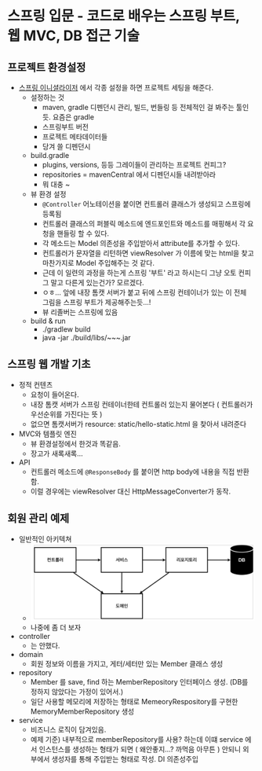 # 스프링 입문 - 코드로 배우는 스프링 부트, 웹 MVC, DB 접근 기술

## 프로젝트 환경설정

- [스프링 이니셜라이저](https://start.spring.io/) 에서 각종 설정을 하면 프로젝트 세팅을 해준다.
  - 설정하는 것
    - maven, gradle 디펜던시 관리, 빌드, 번들링 등 전체적인 걸 봐주는 툴인듯. 요즘은 gradle
    - 스프링부트 버전
    - 프로젝트 메타데이터들
    - 당겨 쓸 디펜던시
  - build.gradle
    - plugins, versions, 등등 그레이들이 관리하는 프로젝트 컨피그?
    - repositories = mavenCentral 에서 디펜던시들 내려받아라
    - 뭐 대충 ~
  - 뷰 환경 설정
    - `@Controller` 어노테이션을 붙이면 컨트롤러 클래스가 생성되고 스프링에 등록됨
    - 컨트롤러 클래스의 퍼블릭 메소드에 엔드포인트와 메소드를 매핑해서 각 요청을 핸들링 할 수 있다.
    - 각 메소드는 Model 의존성을 주입받아서 attribute를 추가할 수 있다.
    - 컨트롤러가 문자열을 리턴하면 viewResolver 가 이름에 맞는 html을 찾고 마찬가지로 Model 주입해주는 것 같다.
    - 근데 이 일련의 과정을 하는게 스프링 '부트' 라고 하시는디 그냥 오토 컨피그 말고 다른게 있는건가? 모르겠다.
    - ㅇㅎ... 앞에 내장 톰캣 서버가 붙고 뒤에 스프링 컨테이너가 있는 이 전체 그림을 스프링 부트가 제공해주는듯...!
    - 뷰 리졸버는 스프링에 있음
  - build & run
    - ./gradlew build
    - java -jar ./build/libs/~~~.jar

## 스프링 웹 개발 기초

- 정적 컨텐츠
  - 요청이 들어온다. 
  - 내장 톰캣 서버가 스프링 컨테이너한테 컨트롤러 있는지 물어본다 ( 컨트롤러가 우선순위를 가진다는 뜻 )
  - 없으면 톰캣서버가 resource: static/hello-static.html 을 찾아서 내려준다
- MVC와 템플릿 엔진
  - 뷰 환경설정에서 한것과 똑같음.
  - 장고가 새록새록...
- API
  - 컨트롤러 메소드에 `@ResponseBody` 를 붙이면 http body에 내용을 직접 반환함.
  - 이럴 경우에는 viewResolver 대신 HttpMessageConverter가 동작.
  
## 회원 관리 예제

- 일반적인 아키텍쳐
  - ![arichtecture](./arichtecture.png)
  - 나중에 좀 더 보자
- controller
  - 는 안했다.
- domain
  - 회원 정보와 이름을 가지고, 게터/세터만 있는 Member 클래스 생성
- repository
  - Member 를 save, find 하는 MemberRepository 인터페이스 생성. (DB를 정하지 않았다는 가정이 있어서.)
  - 일단 사용할 메모리에 저장하는 형태로 MemeoryRespository를 구현한  MemoryMemberRepository 생성
- service
  - 비즈니스 로직이 담겨있음. 
  - 예제 기준) 내부적으로 memberRepository를 사용? 하는데 이떄 service 에서 인스턴스를 생성하는 형태가 되면 ( 왜안좋지...? 까먹음 아무튼 ) 안되니 외부에서 생성자를 통해 주입받는 형태로 작성. DI 의존성주입